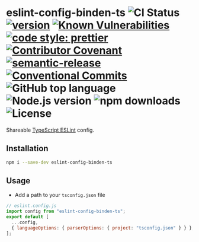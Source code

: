 # eslint-config-binden-ts ![CI Status](https://github.com/binden-js/eslint-config-ts/workflows/CI/badge.svg) [![version](https://img.shields.io/github/package-json/v/binden-js/eslint-config-ts?style=plastic)](https://github.com/binden-js/eslint-config-ts) [![Known Vulnerabilities](https://snyk.io/test/github/binden-js/eslint-config-ts/badge.svg)](https://snyk.io/test/github/binden-js/eslint-config-ts) [![code style: prettier](https://img.shields.io/badge/code_style-prettier-ff69b4.svg)](https://github.com/prettier/prettier) [![Contributor Covenant](https://img.shields.io/badge/Contributor%20Covenant-2.1-4baaaa.svg)](CODE_OF_CONDUCT.md) [![semantic-release](https://img.shields.io/badge/%20%20%F0%9F%93%A6%F0%9F%9A%80-semantic--release-e10079.svg)](https://github.com/semantic-release/semantic-release) [![Conventional Commits](https://img.shields.io/badge/Conventional%20Commits-1.0.0-yellow.svg)](https://conventionalcommits.org) ![GitHub top language](https://img.shields.io/github/languages/top/binden-js/eslint-config-ts) ![Node.js version](https://img.shields.io/node/v/eslint-config-binden-ts) ![npm downloads](https://img.shields.io/npm/dt/eslint-config-binden-ts) ![License](https://img.shields.io/github/license/binden-js/eslint-config-ts)

Shareable [TypeScript ESLint](https://github.com/typescript-eslint/typescript-eslint) config.

## Installation

```sh
npm i --save-dev eslint-config-binden-ts
```

## Usage

- Add a path to your `tsconfig.json` file

```js
// eslint.config.js
import config from "eslint-config-binden-ts";
export default [
  ...config,
  { languageOptions: { parserOptions: { project: "tsconfig.json" } } },
];
```
